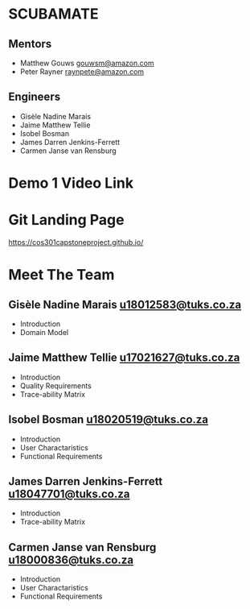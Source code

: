 # SCUBAMATE

## Mentors
* Matthew Gouws gouwsm@amazon.com
* Peter Rayner raynpete@amazon.com

## Engineers
* Gisèle Nadine Marais
* Jaime Matthew Tellie
* Isobel Bosman
* James Darren Jenkins-Ferrett
* Carmen Janse van Rensburg

# Demo 1 Video Link

# Git Landing Page
https://cos301capstoneproject.github.io/
# Meet The Team

## Gisèle Nadine Marais u18012583@tuks.co.za
* Introduction
* Domain Model


## Jaime Matthew Tellie u17021627@tuks.co.za
* Introduction
* Quality Requirements
* Trace-ability Matrix

## Isobel Bosman u18020519@tuks.co.za
* Introduction
* User Charactaristics
* Functional Requirements

## James Darren Jenkins-Ferrett u18047701@tuks.co.za
* Introduction 
* Trace-ability Matrix

## Carmen Janse van Rensburg u18000836@tuks.co.za
* Introduction
* User Charactaristics
* Functional Requirements